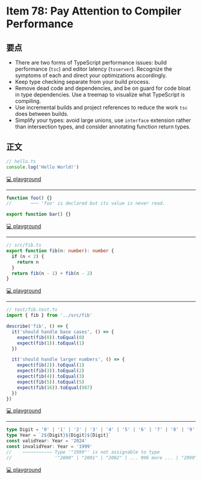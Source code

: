 # Item 78: Pay Attention to Compiler Performance

## 要点

- There are two forms of TypeScript performance issues: build performance (`tsc`) and editor latency (`tsserver`). Recognize the symptoms of each and direct your optimizations accordingly.
- Keep type checking separate from your build process.
- Remove dead code and dependencies, and be on guard for code bloat in type dependencies. Use a treemap to visualize what TypeScript is compiling.
- Use incremental builds and project references to reduce the work `tsc` does between builds.
- Simplify your types: avoid large unions, use `interface` extension rather than intersection types, and consider annotating function return types.

## 正文

```ts
// hello.ts
console.log('Hello World!')
```

[💻 playground](https://www.typescriptlang.org/play/?ts=5.4.5#code/PTAEAsFMBtoewHQBcDOAoAxnAdiu1IF4BzACgHIAJGeUAdTgCdoATAQnIEoBuNIA)

---

```ts
function foo() {}
//       ~~~ 'foo' is declared but its value is never read.

export function bar() {}
```

[💻 playground](https://www.typescriptlang.org/play/?ts=5.4.5&noUnusedLocals=true#code/GYVwdgxgLglg9mABMOcAUBKRBvAvgKAHpDFSzEA-KxAchThsRgGdEATAUwgBsBDAJw5tEAIxBQmUVgDde3EByaswHaR36JBvNgDp8+DgA8ADnH4TQkWAlEDMOAkA)

---

```ts
// src/fib.ts
export function fib(n: number): number {
  if (n < 2) {
    return n
  }
  return fib(n - 1) + fib(n - 2)
}
```

[💻 playground](https://www.typescriptlang.org/play/?ts=5.4.5&noUnusedLocals=true#code/PTAEGcCcGNgMwJYCMB0AXcAoApgDwA4D2kaocArgHbRoKGVnIAUlAXKJeQLZLaQCU7Tjz6gA3plCgEcUC1AAeUACZ+4yVNCRsacpAaUA3BoC+G7bv2Mk8gLSgAjGoDU1uyv7GzQA)

---

```ts
// test/fib.test.ts
import { fib } from '../src/fib'

describe('fib', () => {
  it('should handle base cases', () => {
    expect(fib(0)).toEqual(0)
    expect(fib(1)).toEqual(1)
  })

  it('should handle larger numbers', () => {
    expect(fib(2)).toEqual(1)
    expect(fib(3)).toEqual(2)
    expect(fib(4)).toEqual(3)
    expect(fib(5)).toEqual(5)
    expect(fib(16)).toEqual(987)
  })
})
```

[💻 playground](https://www.typescriptlang.org/play/?ts=5.4.5&noUnusedLocals=true#code/PTAEBcFMGd2AzAlgIwHRVu6AoRBbABwHsAncUAbyWQF9R4Si9QByVVYaEgYwRRYDc2bABMY3EikgAKFtRYAaUNICUoALwA+StlChE4WdAAWRAK4AbEaGMBDAHYiLkUMlvQX3dzEXK1WnT09SAAPAkhuQ2ppAAYVFXQiAFEARzNbC1iVISDQUPDI6WiARnjE1PTM0pzQGhVhPQMjU0trO0dnUAtbEgBzSBJQezM8ZAHoX1UNbQpdIPyIqJRpACYy8GS0jOlqueCwxaLlgGZ1zcrV7L28g8LogBYziu3Tmv2CpeRpAFYnrczfm8bh8jl9igA2P4XACcAA4AOxXPR1IQo7BAA)

---

```ts
type Digit = '0' | '1' | '2' | '3' | '4' | '5' | '6' | '7' | '8' | '9'
type Year = `2${Digit}${Digit}${Digit}`
const validYear: Year = '2024'
const invalidYear: Year = '1999'
//    ~~~~~~~~~~~ Type '"1999"' is not assignable to type
//                '"2000" | "2001" | "2002" | ... 996 more ... | "2999"'.
```

[💻 playground](https://www.typescriptlang.org/play/?ts=5.4.5&noUnusedLocals=true#code/C4TwDgpgBAIglgczsKBeKByADBqAfTARlwIwCYTMBmSjAFloFZaA2WgdloA5aBODANwAoUJCgBNCAEMATmigADMgBIA3vCTAAvmo3Id6xPoXCAxgHsAdgGcUANykAbOABNJsgFwTpc9OSxkDGZWtlBwlg7Obj5e7r5EvImCQgD0KVAZUAB+Obl5WVAAKuDQGABEhIm8Zbhw1lCW5ihS1taIllIARo7QwOZQohCp6ZmjY5nlZFjTZfhQZVNYhLMEC9NkK1AAdDtQiSxQALbmMtA7W3MLVTVbQkA)
